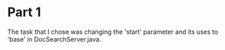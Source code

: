 # Part 1

The task that I chose was changing the 'start' parameter and its uses to 'base' in DocSearchServer.java.

